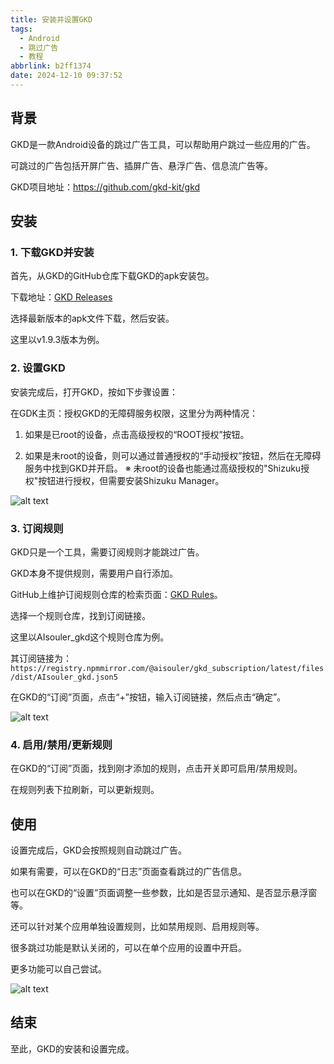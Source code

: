 ```yaml
---
title: 安装并设置GKD
tags:
  - Android
  - 跳过广告
  - 教程
abbrlink: b2ff1374
date: 2024-12-10 09:37:52
---
```

## 背景

GKD是一款Android设备的跳过广告工具，可以帮助用户跳过一些应用的广告。

可跳过的广告包括开屏广告、插屏广告、悬浮广告、信息流广告等。

GKD项目地址：https://github.com/gkd-kit/gkd

## 安装

### 1. 下载GKD并安装

首先，从GKD的GitHub仓库下载GKD的apk安装包。

下载地址：[GKD Releases](https://github.com/gkd-kit/gkd/releases)

选择最新版本的apk文件下载，然后安装。

这里以v1.9.3版本为例。

### 2. 设置GKD

安装完成后，打开GKD，按如下步骤设置：

在GDK主页：授权GKD的无障碍服务权限，这里分为两种情况：
1. 如果是已root的设备，点击高级授权的“ROOT授权”按钮。

2. 如果是未root的设备，则可以通过普通授权的“手动授权”按钮，然后在无障碍服务中找到GKD并开启。
   ※ 未root的设备也能通过高级授权的"Shizuku授权"按钮进行授权，但需要安装Shizuku Manager。   

![alt text](gkd-pic1.png)

### 3. 订阅规则

GKD只是一个工具，需要订阅规则才能跳过广告。

GKD本身不提供规则，需要用户自行添加。

GitHub上维护订阅规则仓库的检索页面：[GKD Rules](https://github.com/topics/gkd-subscription)。

选择一个规则仓库，找到订阅链接。

这里以AIsouler_gkd这个规则仓库为例。

其订阅链接为：`https://registry.npmmirror.com/@aisouler/gkd_subscription/latest/files/dist/AIsouler_gkd.json5`

在GKD的“订阅”页面，点击“+”按钮，输入订阅链接，然后点击“确定”。

![alt text](订阅.webp)

### 4. 启用/禁用/更新规则

在GKD的“订阅”页面，找到刚才添加的规则，点击开关即可启用/禁用规则。

在规则列表下拉刷新，可以更新规则。

## 使用

设置完成后，GKD会按照规则自动跳过广告。

如果有需要，可以在GKD的“日志”页面查看跳过的广告信息。

也可以在GKD的“设置”页面调整一些参数，比如是否显示通知、是否显示悬浮窗等。

还可以针对某个应用单独设置规则，比如禁用规则、启用规则等。

很多跳过功能是默认关闭的，可以在单个应用的设置中开启。

更多功能可以自己尝试。

![alt text](应用规则.webp)

## 结束

至此，GKD的安装和设置完成。